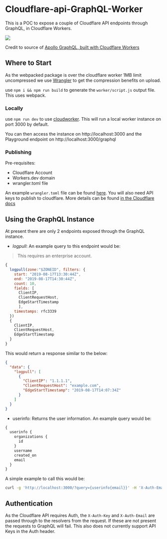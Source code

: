 # Cloudflare-api-GraphQL-Worker

This is a POC to expose a couple of Cloudflare API endpoints through GraphQL, in Cloudflare Workers. 

![](https://media.giphy.com/media/xT0xeJpnrWC4XWblEk/giphy-downsized.gif)

Credit to source of [Apollo GraphQL, built with Cloudflare Workers](https://github.com/signalnerve/workers-graphql-server)

## Where to Start

As the webpacked package is over the cloudflare worker 1MB limit uncompressed we use [Wrangler](https://github.com/cloudflare/wrangler) to get the compression benefits on upload.

use `npm i && npm run build` to generate the `worker/script.js` output file. This uses webpack.

### Locally

use `npm run dev` to use [cloudworker](https://github.com/dollarshaveclub/cloudworker). This will run a local worker instance on port 3000 by default.

You can then access the instance on http://localhost:3000 and the Playground endpoint on http://localhost:3000/graphql

### Publishing

Pre-requisites:

- Cloudflare Account
- Workers.dev domain
- wrangler.toml file

An example `wrangler.toml` file can be found [here](./wrangler.toml.example). You will also need API keys to publish to cloudflare. More details can be found [in the Cloudflare docs](https://workers.cloudflare.com/docs/quickstart/configuring-and-publishing/)

## Using the GraphQL Instance

At present there are only 2 endpoints exposed through the GraphQL instance.

- *logpull*: An example query to this endpoint would be:
>This requires an enterprise account.

```js
{
  logpull(zone:"$ZONEID", filters: {
    start: "2019-08-17T13:30:44Z",
    end: "2019-08-17T14:30:44Z",
    count: 10,
    fields: [
      ClientIP, 
      ClientRequestHost,
      EdgeStartTimestamp
      ],
    timestamps: rfc3339
  })
  {
    ClientIP,
    ClientRequestHost,
    EdgeStartTimestamp
  }
}
```

This would return a response similar to the below:

```json
{
  "data": {
    "logpull": [
      {
        "ClientIP": "1.1.1.1",
        "ClientRequestHost": "example.com",
        "EdgeStartTimestamp": "2019-08-17T14:07:34Z"
      }
    ]
  }
}
```

- userinfo:
  Returns the user information. An example query would be:

```js
{
  userinfo {
    organizations {
      id
    }
    username
    created_on
    email
  }
}
```
  
A simple example to call this would be:

```bash
curl -g 'http://localhost:3000/?query={userinfo{email}}' -H 'X-Auth-Email: anne@example.com' -H 'X-Auth-Key: abc1234'
```

## Authentication

As the Cloudflare API requires Auth, the `X-Auth-Key` and `X-Auth-Email` are passed through to the resolvers from the request. If these are not present the requests to GraphQL will fail. This also does not currently support API Keys in the Auth header.
